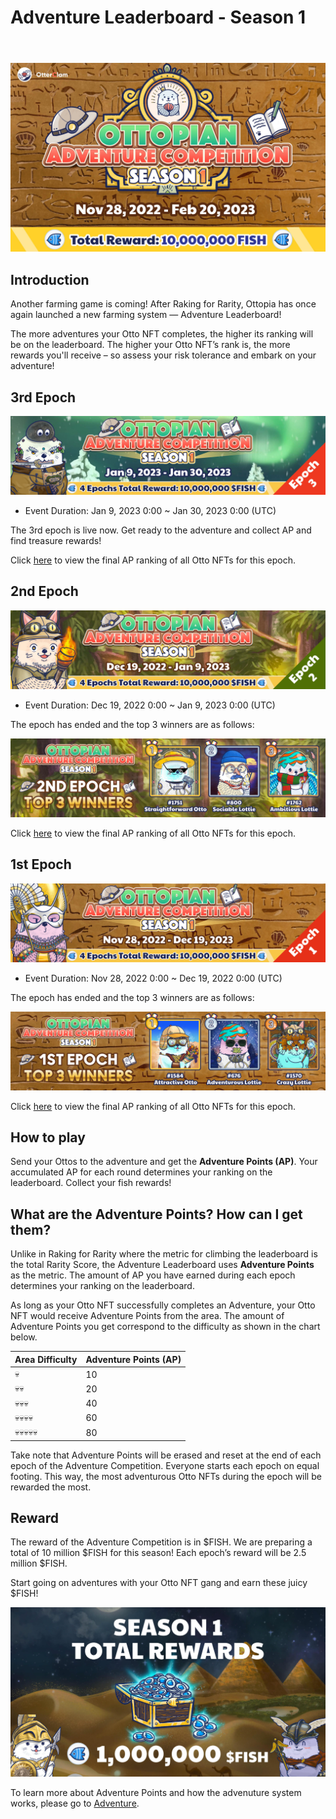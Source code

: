 # Adventure Leaderboard - Season 1

<header>
<meta property="og:title" content="Ottopia Whitepaper | Adventure Leaderboard - Season 1" />
<meta property="og:image" content="https://docs.ottopia.app/assets/images/1st-al-ogimage-7cff5b06bacecc1bd368a93cf650dd00.jpg" />
<meta property="og:description" content="Gather ‘round the stream, Otters! Season 1 of the Adventure Leaderboard is here, pack your bags and get ready to become the king of the adventure!" />
</header>

![Adventure Leaderboard - Season 1](img/1st-al-ogimage.jpg)

## Introduction

Another farming game is coming! After Raking for Rarity, Ottopia has once again launched a new farming system — Adventure Leaderboard! 

The more adventures your Otto NFT completes, the higher its ranking will be on the leaderboard. The higher your Otto NFT’s rank is, the more rewards you'll receive – so assess your risk tolerance and embark on your adventure!

## 3rd Epoch <a href="#3rd-epoch" id="3rd-epoch"></a>

![S1 3rd Epoch](img/ap_s1_epoch3.jpg)

* Event Duration: Jan 9, 2023 0:00 ~ Jan 30, 2023 0:00 (UTC)

The 3rd epoch is live now. Get ready to the adventure and collect AP and find treasure rewards!

Click [here](https://ottopia.app/leaderboard?adventure=1&epoch=13) to view the final AP ranking of all Otto NFTs for this epoch.

## 2nd Epoch <a href="#2nd-epoch" id="2nd-epoch"></a>

![S1 2nd Epoch](img/ap_s1_epoch2.jpg)

* Event Duration: Dec 19, 2022 0:00 ~ Jan 9, 2023 0:00 (UTC)

The epoch has ended and the top 3 winners are as follows:

![S1 2nd Epoch Winners](img/ap_s1_winner2.jpg)

Click [here](https://ottopia.app/leaderboard?adventure=1&epoch=12) to view the final AP ranking of all Otto NFTs for this epoch.

## 1st Epoch <a href="#1st-epoch" id="1st-epoch"></a>

![S1 1st Epoch](img/ap_s1_epoch1.jpg)

* Event Duration: Nov 28, 2022 0:00 ~ Dec 19, 2022 0:00 (UTC)

The epoch has ended and the top 3 winners are as follows:

![S1 1st Epoch Winners](img/ap_s1_winner1.jpg)

Click [here](https://ottopia.app/leaderboard?adventure=1&epoch=11) to view the final AP ranking of all Otto NFTs for this epoch.

## How to play

Send your Ottos to the adventure and get the **Adventure Points (AP)**. 
Your accumulated AP for each round determines your ranking on the leaderboard.
Collect your fish rewards!

## What are the Adventure Points? How can I get them?

Unlike in Raking for Rarity where the metric for climbing the leaderboard is the total Rarity Score, the Adventure Leaderboard uses **Adventure Points** as the metric. The amount of AP you have earned during each epoch determines your ranking on the leaderboard. 

As long as your Otto NFT successfully completes an Adventure, your Otto NFT would receive Adventure Points from the area. The amount of Adventure Points you get correspond to the difficulty as shown in the chart below. 

| Area Difficulty | Adventure Points (AP) |
| --------------- | --------------------- |
| 💀              | 10                    |
| 💀💀            | 20                    |
| 💀💀💀          | 40                    |
| 💀💀💀💀        | 60                    |
| 💀💀💀💀💀      | 80                    |

Take note that Adventure Points will be erased and reset at the end of each epoch of the Adventure Competition. Everyone starts each epoch on equal footing. This way, the most adventurous Otto NFTs during the epoch will be rewarded the most.

## Reward

The reward of the Adventure Competition is in $FISH. We are preparing a total of 10 million $FISH for this season! Each epoch’s reward will be 2.5 million $FISH.

Start going on adventures with your Otto NFT gang and earn these juicy $FISH!

![Fish reward](./img/adventure_s1_rewards.jpg)


To learn more about Adventure Points and how the advenuture system works, please go to [Adventure](../gameplay/adventure#adventure-points-).